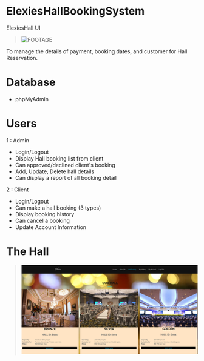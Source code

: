 # ElexiesHallBookingSystem
ElexiesHall UI
>![FOOTAGE](https://github.com/codeEllo/ElexiesHallBookingSystem/blob/main/ElexiesHall%20UI.gif?raw=true)<br>


To manage the details of payment, booking dates, and customer for Hall Reservation.

# Database 
- phpMyAdmin

# Users
 1 : Admin
 - Login/Logout
 - Display Hall booking list from client
 - Can approved/declined client's booking
 - Add, Update, Delete hall details
 - Can display a report of all booking detail


2 : Client
 - Login/Logout
 - Can make a hall booking (3 types)
 - Display booking history
 - Can cancel a booking
 - Update Account Information

# The Hall
>![FOOTAGE](https://raw.githubusercontent.com/codeEllo/ElexiesHallBookingSystem/main/1.png)<br>


